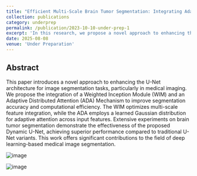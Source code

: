 ```yaml
---
title: "Efficient Multi-Scale Brain Tumor Segmentation: Integrating Adaptive Distributed Attention and Weighted Inception Module"
collection: publications
category: underprep
permalink: /publication/2023-10-10-under-prep-1
excerpt: 'In this research, we propose a novel approach to enhancing the U-Net architecture for brain tumor segmentation using BRATS dataset. By integrating Weighted Inception Module and Adaptive Distributed Attention Mechanism, our proposed Dynamic U-Net achieves superior segmentation accuracy and computational efficiency compared to traditional U-Net variants.'
date: 2025-08-08
venue: 'Under Preparation'
---
```



## Abstract

This paper introduces a novel approach to enhancing the U-Net architecture for image segmentation tasks, particularly in medical imaging. We propose the integration of a Weighted Inception Module (WIM) and an Adaptive Distributed Attention (ADA) Mechanism to improve segmentation accuracy and computational efficiency. The WIM optimizes multi-scale feature integration, while the ADA employs a learned Gaussian distribution for adaptive attention across input features. Extensive experiments on brain tumor segmentation demonstrate the effectiveness of the proposed Dynamic U-Net, achieving superior performance compared to traditional U-Net variants. This work offers significant contributions to the field of deep learning-based medical image segmentation.

![image](https://github.com/user-attachments/assets/9db1c9fa-3a3e-41eb-b6ce-591f25aa26b8)

![image](https://github.com/user-attachments/assets/2db18eb8-0c59-40da-a2df-cfcd71359f37)
